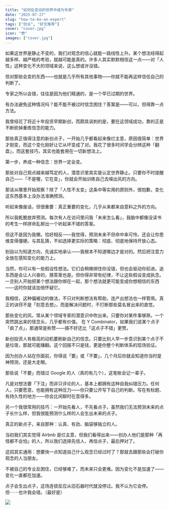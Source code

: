 ```yaml
---
title: "如何在变动的世界中成为专家"
date: "2025-07-27"
slug: "how-to-be-an-expert"
tags: ["创业", "好文推荐"]
cover: "cover.jpg"
icon: "😎"
images: ["cover.jpg"]
---
```

如果这世界是静止不变的，我们对观念的信心就能一路线性上升。某个想法经得起越多样、越严格的考验，就越可能是真的。许多人其实默默相信这一点——对「人性」这种变化不大的领域来说，这么想或许没错。



但对那些会变的东西——也就是几乎所有其他事物——你就不能再这样信任自己的判断了。



专家之所以会错，往往是因为他们精通的，是一个早已过期的世界。



有办法避免这种情况吗？能不能不被过时信念困住？答案是——可以，但得靠一点方法。



我曾经花了将近十年投资早期新创，而颇具讽刺的是，要在这领域成功，靠的正是不断砍掉重练信念的能力。



那些真正值得注意的新创点子，一开始几乎都看起来像烂主意，原因很简单：世界才刚变，而这个变化刚好让它从坏变成了对。我花了很多时间学会分辨这种「翻盘」，而这套技巧，其实也能套用在一切新想法上。



第一步，养成一种信念：世界一定会变。



那些对自己观点越来越笃定的人，潜意识里其实是认定世界静止。只要你不时提醒自己——「不是喔，它在变」，你就会开始训练自己去嗅出风的方向。



那该从哪里开始观察？除了「人性不太变」这条中等实用的原则外，很抱歉，变化这东西基本上没办法准确预测。



听起来像废话，但很重要：真正重要的变化，几乎从来都来自意料之外的方向。



所以我乾脆放弃预测。每次有人在访问里问我「未来怎么看」，我脑中都像没读书的考生一样拼命乱掰出一个听起来不错的答案。



但这不是因为我懒。恰好相反——我觉得，预测未来不但命中率可怜，还会让你思维变得僵硬。与其乱猜，不如选择更实际的策略：彻底、彻底地保持开放心态。



别自以为知道方向，先诚实地承认——我根本不知道哪边才是对的。然后把注意力全放在感知变化的能力上。



当然，你可以有一些假设性想法。它们会稍微绑住你没错，但也会驱动你前进。追东西是会让人兴奋的，猜答案也是。但你得非常有纪律，不让这些假设变成执念。
一旦别人开始把某个想法跟你绑在一起，那个想法就更可能变成你想相信的东西——这时你就该加倍怀疑它。



我相信，这种偏被动的做法，不只对判断想法有帮助，连产出想法也一样管用。真正的诀窍不是「刻意去想」，而是解决问题时，不打断那些莫名冒出来的直觉。



那些变化的风，常从某个领域专家的潜意识中吹出来。只要你对某件事够熟，一个突然跳出来的怪念头，几乎都有价值。
在 Y Combinator，如果我们说某个点子「疯了点」，那通常是称赞——搞不好还比「这点子不错」更赞。



新创投资人有极高的动机要刷新自己的信念。只要比别人早一步意识到某个点子不是垃圾，那就可能赚翻。这个回报不只是钱，更是你整个判断体系的现场验证。



因为创办人站在你面前，你得说「要」或「不要」，几个月后你就会知道你当时是神预测，还是大走眼。



那些说「不要」而错过 Google 的人（真的有几个），这笔帐会记一辈子。



凡是对想法要「下注」而非只评论的人，基本上都拥有这种自我纠错压力。任何人，只要愿意，也能拥有这种压力——你只要公开写下自己的判断。写在有标题、有持久性的地方——你会比闲聊时在意得多。



另一个我很常用的技巧：一开始先看人，不先看点子。虽然我们无法预测未来的点子长什么样，但我很能预测什么样的人会生出未来的点子。



真正的新点子，来自那种：认真、有劲、脑袋够独立的人。



当初我们其实觉得 Airbnb 是烂主意，但我们看得出来——创办人他们是那种「再怪都不会怕」的人，所以我们选择先信人、再信点子，最后押对了。



这招其实通用：想要快一点知道自己什么观念已经过时了？那就去跟那些会打破你观念的人当朋友。



不被自己的专业反困住，已经够难了，而未来只会更难。因为变化不是加速了——变化一直都在加速。



点子会生出点子，这场连锁反应从旧石器时代就没停过。我不认为它会停。
但⋯⋯也许我会错。（最好是）




![](https://prod-files-secure.s3.us-west-2.amazonaws.com/112d0858-5090-4d34-a606-b75eb8d65fd2/46476355-9cf3-4e99-9b7a-3531bc426380/1000202064.png?X-Amz-Algorithm=AWS4-HMAC-SHA256&X-Amz-Content-Sha256=UNSIGNED-PAYLOAD&X-Amz-Credential=ASIAZI2LB466VJ63TSZC%2F20251007%2Fus-west-2%2Fs3%2Faws4_request&X-Amz-Date=20251007T234312Z&X-Amz-Expires=3600&X-Amz-Security-Token=IQoJb3JpZ2luX2VjEBcaCXVzLXdlc3QtMiJHMEUCIQDqeatC%2FNZrAO1ThI9VmRJ5fX6cckDidc%2Fkw%2BAf9wKfRAIgCYRkDkBJSKEmKmx16VQdi6%2FwwNU2hll9WfZ%2BgKfSPsIqiAQIsP%2F%2F%2F%2F%2F%2F%2F%2F%2F%2FARAAGgw2Mzc0MjMxODM4MDUiDJxfXUzNw%2BrWtTe1CCrcA8TC%2Bph1WYbykIepv09TQTvEnXeZXCEDAZLaN2LyLnb0Vddnq25S9AEqqMEKqGO1kTWfFSKrYBPP3ar66WqtCTyfyNJzfutN1KRQ6jCkl2O74kjMJtlIQw6Y%2B6Z8rho7XjpWLHnqRY9hCmivjKPotbeP79mqKHdJ155sp4XGnVVnF2yMbzblI8HGEqyEPfk9ggWhMusU5%2BRmnKls6AlBSGzkI8Hbg1lQ9nK4zRpmNea8qK%2BfMh65FEDYreV8SZ8lxhbkT1YXfE9RODddIM87hWDOXP9Hk4tviSWuNFHr3Y4MAe%2BkK6fy28y5YyfH8X%2FIMqq%2BdKoGzrzQrZeyUie61EElS%2FsQ4f6yO%2FPQb4eLToWEg6REmd7SRIAkBRmxqhTtTFSAhjgtnWS5bkOtkdizUrTW0KHHQs9%2B%2BRcUQ76%2BkreJMFCXv6YCxmfq7VfnttCKZfClZ0w1O0WP3T3jd0QxZ0Wn9ANUpNtGGP%2FSla0613ep2Te5uIbGMefC9AOwBTtNhsQno2UzqJWgIkJgxVx0vR20hUUhZcMECMXfdrKLGioltDJKkupeUSZnO0qB%2FQiPvGr148u990m21Pe%2B7JAKMIIqLq8fjPd30XnsNblkj1GcDTN8fFPHRk53Fp5tMNqvlscGOqUBMHbd6lAcJfQeABUcE4oMx7LeH8Vj9RAWrNPf3Fiy6%2FNV7cgzteN%2BZkNd7Ah8mDvzr4%2FON1UXSp6J4PPHlagMuwV9HR1N16F7u5v1eTzviL0AejSfW0matRUoaD%2BR996lXWuUjSm69pGJQM5GR3kRnITylKXvfGZw115qSagmlrEYwDFmpB5D%2F89XRSlx2c%2FKKFcMkNuQCTi54kIt9j1mcg%2FMLkub&X-Amz-Signature=6148c714ad225855a9f3308d4699e443a11a5845b3d0c0bc4473762d44ecbcfc&X-Amz-SignedHeaders=host&x-amz-checksum-mode=ENABLED&x-id=GetObject)

